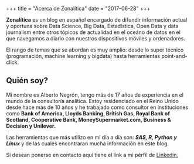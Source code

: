 +++
title = "Acerca de Zonalítica"
date = "2017-06-28"
+++

**Zonalítica** es un blog en español encargado de difundir información actual y oportuna sobre Data Science, Big Data, Estadística, Open Data y data journalism entre otros tópicos de actualidad en el oceáno de datos en el que navegamos a diario con nuestros dispositivos móviles y ordenadores.

El rango de temas que se abordan es muy amplio: desde lo super técnico (programación, machine learning y bigdata) hasta herramientas point-and-click.

Quién soy?
-

Mi nombre es Alberto Negrón, tengo más de 17 años de experiencia en el mundo de la consultoría analítica. Estoy residenciado en el Reino Unido desde hace más de 10 años y he trabajado como consultor en instituciones como **Bank of America, Lloyds Banking, British Gas, Royal Bank of Scotland, Cooperative Bank, MoneySupermarket.com, Business & Decision y Unilever.**

Las herramientas que más utilizo en mi día a día son: ***SAS, R, Python y Linux*** y de las cuales encontraran mucha información en este blog.

Si desean ponerse en contacto aquí tiene el link a mi pérfil de [Linkedin.](https://www.linkedin.com/in/albertonegron/ "Alberto Negron's Linkedin")
